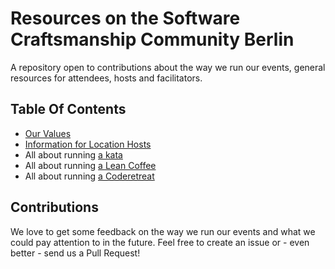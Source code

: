 # Resources on the Software Craftsmanship Community Berlin

A repository open to contributions about the way we run our events, general resources for attendees, hosts and facilitators.

## Table Of Contents

- [Our Values](https://github.com/swkBerlin/resources/blob/master/safe_environment.md)
- [Information for Location Hosts](https://github.com/swkBerlin/resources/blob/master/general_information_for_location_hosts.md)
- All about running [a kata](https://github.com/swkBerlin/resources/tree/master/kata)
- All about running [a Lean Coffee](https://github.com/swkBerlin/resources/tree/master/lean-coffee)
- All about running [a Coderetreat](https://github.com/swkBerlin/resources/tree/master/coderetreat)

## Contributions

We love to get some feedback on the way we run our events and what we could pay attention to in the future. Feel free to create an issue or - even better - send us a Pull Request!
